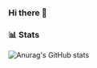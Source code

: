 ### Hi there 👋
### 📊 Stats

![Anurag's GitHub stats](https://github-readme-stats.vercel.app/api?username=hasan-razibul&show_icons=true&theme=aura)

